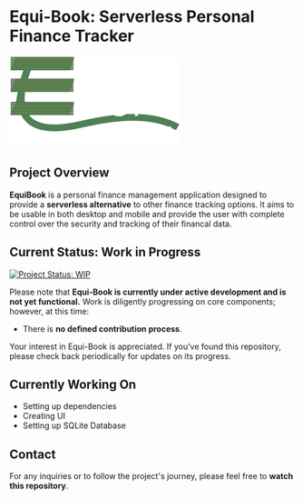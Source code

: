 # Equi-Book: Serverless Personal Finance Tracker
![EquiBook Logo](src/commonMain/composeResources/drawable/equibook_logo.svg)

## Project Overview

**EquiBook** is a personal finance management application designed to provide a **serverless alternative** to other finance tracking options. 
It aims to be usable in both desktop and mobile and provide the user with complete control over the security and tracking of their financal data.

## Current Status: Work in Progress

[![Project Status: WIP](https://img.shields.io/badge/Project%20Status-WIP-red)](https://img.shields.io/badge/Project%20Status-WIP-red)

Please note that **Equi-Book is currently under active development and is not yet functional.** Work is diligently progressing on core components; however, at this time:

* There is **no defined contribution process**.

Your interest in Equi-Book is appreciated. If you've found this repository, please check back periodically for updates on its progress.

## Currently Working On

- Setting up dependencies
- Creating UI
- Setting up SQLite Database



## Contact

For any inquiries or to follow the project's journey, please feel free to **watch this repository**.
